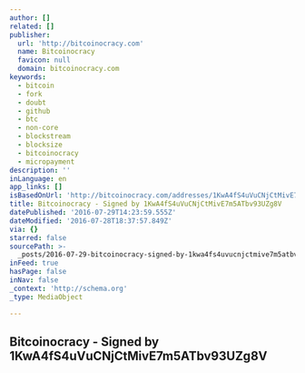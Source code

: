 ```yaml
---
author: []
related: []
publisher:
  url: 'http://bitcoinocracy.com'
  name: Bitcoinocracy
  favicon: null
  domain: bitcoinocracy.com
keywords:
  - bitcoin
  - fork
  - doubt
  - github
  - btc
  - non-core
  - blockstream
  - blocksize
  - bitcoinocracy
  - micropayment
description: ''
inLanguage: en
app_links: []
isBasedOnUrl: 'http://bitcoinocracy.com/addresses/1KwA4fS4uVuCNjCtMivE7m5ATbv93UZg8V'
title: Bitcoinocracy - Signed by 1KwA4fS4uVuCNjCtMivE7m5ATbv93UZg8V
datePublished: '2016-07-29T14:23:59.555Z'
dateModified: '2016-07-28T18:37:57.849Z'
via: {}
starred: false
sourcePath: >-
  _posts/2016-07-29-bitcoinocracy-signed-by-1kwa4fs4uvucnjctmive7m5atbv93uzg8v.md
inFeed: true
hasPage: false
inNav: false
_context: 'http://schema.org'
_type: MediaObject

---
```

<article style=""><h1>Bitcoinocracy - Signed by 1KwA4fS4uVuCNjCtMivE7m5ATbv93UZg8V</h1></article>